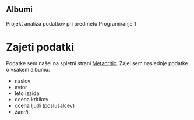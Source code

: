 ## Albumi

Projekt analiza podatkov pri predmetu Programiranje 1

# Zajeti podatki

Podatke sem našel na spletni strani [Metacritic](http://www.metacritic.com/browse/albums/score/metascore/all/filtered?view=detailed&%3Bsort=desc&page=0). Zajel sem naslednje podatke o vsakem albumu:

- naslov
- avtor
- leto izzida
- ocena kritikov
- ocena ljudi (poslušalcev)
- žanr/i




